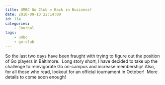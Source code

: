 ```yaml
---
title: UMBC Go Club = Back in Business!
date: 2010-09-13 22:14:00
id: 114
categories:
	- Journal
tags:
	- umbc
	- go-club
---
```


So the last two days have been fraught with trying to figure out the position of Go players in Baltimore.  Long story short, I have decided to take up the challenge to reinvigorate Go on-campus and increase membership! Also, for all those who read, lookout for an official tournament in October!  More details to come soon enough!